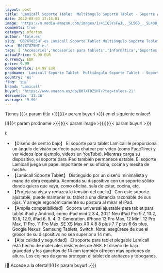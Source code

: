 ```yaml
---
layout: post
title: 'Lamicall Soporte Tablet  Multiángulo Soporte Tablet - Soporte Ajustable para Tablets para 2021 iPad Pro 9.7  10.2  10.5  iPad Air 2 3 4  iPad Mini 2 3 4  Samsung Tab  iPhone  Otras Tablets - Blanco'
date: 2022-08-03 17:16:01
image: 'https://m.media-amazon.com/images/I/41IQ5YsFwJL._SL500_._SL400_.jpg'
comments: true
category: ofertas
author: 'tole.es'
slug: 'B07XT8Z5HT-es Lamicall Soporte Tablet Multiángulo Soporte Tablet -...'
sku: 'B07XT8Z5HT-es'
tags: [ 'Accesorios','Accesorios para tablets','Informática','Soportes para tablets','ipad','iphone','lamicall','🇪🇸', ]
actualPrice: 9.99 EUR
currency: EUR
price: 9.99
comparePrice: 14.99 EUR
prodname: 'Lamicall Soporte Tablet  Multiángulo Soporte Tablet - Soporte Ajustable para Tablets para 2021 iPad Pro 9.7  10.2  10.5  iPad Air 2 3 4  iPad Mini 2 3 4  Samsung Tab  iPhone  Otras Tablets - Blanco'
country: 'es'
flag: '🇪🇸'
brand: 'Lamicall'
buyurl: 'https://www.amazon.es/dp/B07XT8Z5HT/?tag=tolees-21'
descuento: '33.36'
average: '9.99'
---
```


Tienes [{{< param title >}}]({{< param buyurl >}}) en el siguiente enlace!

[![{{< param prodname >}}]({{< param image >}})]({{< param buyurl >}})

ℹ️:

- 【Diseño de centro bajo】 El soporte para tablet Lamicall le proporciona un ángulo de visión perfecto para chatear por video (como FaceTime) y ver videos (por ejemplo, videos en YouTube). Mientras carga su dispositivo, el soporte para iPad también permanece estable. El soporte Lamicall juega un papel importante en su oficina, cocina y mesita de noche.
- 【Lamicall Soporte Tablet】 Distinguido por un diseño minimalista y mano de obra exquisita. Acomoda su dispositivo con un soporte sólido donde quiera que vaya, como oficina, sala de estar, cocina, etc.
- 【Proteja su vista y reduzca la tensión del cuello】 Con este soporte ajustable, puede mantener su tablet a una distancia razonable de sus ojos. Y arregle ergonómicamente su postura al mirar el iPad.
- 【Amplia compatibilidad】 Soporte universal ajustable para tablet para tablet iPad y Android, como iPad mini 2 3 4, 2021 Neu iPad Pro 9.7, 10.2, 10.5, 12.9, iPad 6. 5. 4. 3. Generation, iPhone 13 Pro Max, 12 Mini, 12 Pro Max, 11 Pro, 11 Pro Max, SE XS Max XR X 8 8 plus 7 7 plus 6 6s plus, Google Nexus, Samsung Tablets, Switch. Nota: asegúrese de que el grosor de su dispositivo no sea superior a 14 mm.
- 【Alta calidad y seguridad】 El soporte para tablet plegable Lamicall está hecho de materiales resistentes de ABS. El diseño de baja gravedad y los ganchos de 14 mm también ofrecen más opciones de altura. Los cojines de goma protegen el tablet de arañazos y toboganes.

[🛒 Accede a la oferta!!]({{< param buyurl >}})
